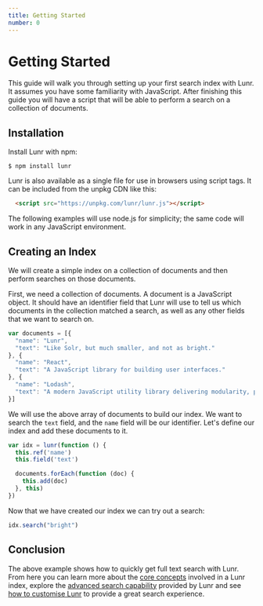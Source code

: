 ```yaml
---
title: Getting Started
number: 0
---
```


# Getting Started

This guide will walk you through setting up your first search index with Lunr. It assumes you have some familiarity with JavaScript. After finishing this guide you will have a script that will be able to perform a search on a collection of documents.

## Installation

Install Lunr with npm:

```shell
$ npm install lunr
```

Lunr is also available as a single file for use in browsers using script tags. It can be included from the unpkg CDN like this:

```html
  <script src="https://unpkg.com/lunr/lunr.js"></script>
```

The following examples will use node.js for simplicity; the same code will work in any JavaScript environment.

## Creating an Index

We will create a simple index on a collection of documents and then perform searches on those documents.

First, we need a collection of documents. A document is a JavaScript object. It should have an identifier field that Lunr will use to tell us which documents in the collection matched a search, as well as any other fields that we want to search on.

```javascript
var documents = [{
  "name": "Lunr",
  "text": "Like Solr, but much smaller, and not as bright."
}, {
  "name": "React",
  "text": "A JavaScript library for building user interfaces."
}, {
  "name": "Lodash",
  "text": "A modern JavaScript utility library delivering modularity, performance & extras."
}]
```

We will use the above array of documents to build our index. We want to search the `text` field, and the `name` field will be our identifier. Let's define our index and add these documents to it.

```javascript
var idx = lunr(function () {
  this.ref('name')
  this.field('text')

  documents.forEach(function (doc) {
    this.add(doc)
  }, this)
})
```

Now that we have created our index we can try out a search:

```javascript
idx.search("bright")
```

## Conclusion

The above example shows how to quickly get full text search with Lunr. From here you can learn more about the [core concepts](/guides/core_concepts.html) involved in a Lunr index, explore the [advanced search capability](/guides/searching.html) provided by Lunr and see [how to customise Lunr](/guides/customising.html) to provide a great search experience.
